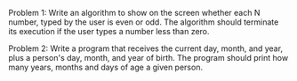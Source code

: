 Problem 1:
Write an algorithm to show on the screen
whether each N number, typed by the user is
even or odd. The algorithm should terminate its
execution if the user types a number less than
zero.

Problem 2:
Write a program that receives the current day,
month, and year, plus a person's day, month,
and year of birth. The program should print how
many years, months and days of age a given
person.
